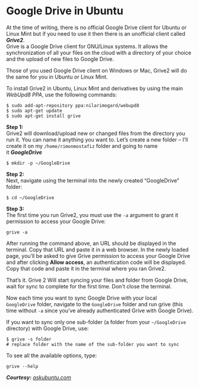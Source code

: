 # Google Drive in Ubuntu


At the time of writing, there is no official Google Drive client for Ubuntu or Linux Mint but if you need to use it then there is an unofficial client called **_Grive2_**. <br>
Grive is a Google Drive client for GNU/Linux systems. It allows the synchronization of all your files on the cloud with a directory of your choice and the upload of new files to Google Drive.

Those of you used Google Drive client on Windows or Mac, Grive2 will do the same for you in Ubuntu or Linux Mint.

To install Grive2 in Ubuntu, Linux Mint and derivatives by using the main _WebUpd8 PPA_, use the following commands:


    $ sudo add-apt-repository ppa:nilarimogard/webupd8
    $ sudo apt-get update
    $ sudo apt-get install grive

**Step 1:** <br>
Grive2 will download/upload new or changed files from the directory you run it. You can name it anything you want to. Let’s create a new folder – I'll create it on my `/home/rimonmostafiz` folder and going to name it **_GoogleDrive_**

    $ mkdir -p ~/GoogleDrive

**Step 2:** <br>
Next, navigate using the terminal into the newly created “GoogleDrive” folder:

    $ cd ~/GoogleDrive

**Step 3:** <br>
The first time you run Grive2, you must use the `-a` argument to grant it permission to access your Google Drive:

    grive -a

After running the command above, an URL should be displayed in the terminal.
Copy that URL and paste it in a web browser. In the newly loaded page, you’ll be asked to give Grive permission to access your Google Drive and after clicking **Allow access**, an authentication code will be displayed. Copy that code and paste it in the terminal where you ran Grive2.

That’s it. Grive 2 Will start syncing your files and folder from Google Drive, wait for sync to complete for the first time. Don't close the terminal.

Now each time you want to sync Google Drive with your local `GoogleDrive` folder, navigate to the `GoogleDrive` folder and run grive (this time without `-a` since you’ve already authenticated Grive with Google Drive).

If you want to sync only one sub-folder (a folder from your `~/GoogleDrive` directory) with Google Drive, use:

    $ grive -s folder
    # replace folder with the name of the sub-folder you want to sync

To see all the available options, type:

    grive --help

**_Courtesy:_** [_askubuntu.com_](http://askubuntu.com/)

